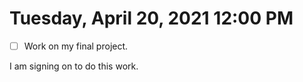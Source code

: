 # Tuesday, April 20, 2021 12:00 PM

- [ ] Work on my final project.

I am signing on to do this work.
